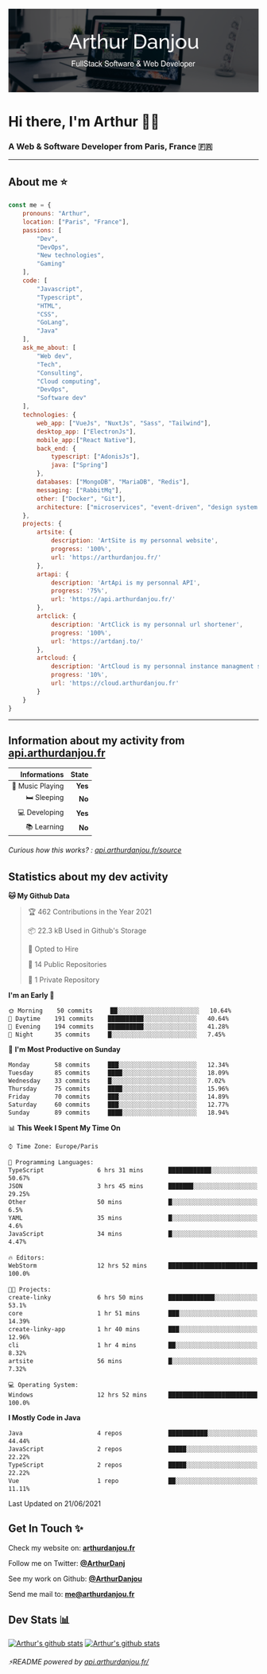 ![Banner](./assets/Banner.png)

# Hi there, I'm Arthur 🙋‍♂️
### A Web & Software Developer from Paris, France 🇫🇷

---
## About me ⭐

```javascript
const me = {
    pronouns: "Arthur", 
    location: ["Paris", "France"],
    passions: [
        "Dev", 
        "DevOps", 
        "New technologies",
        "Gaming"
    ],
    code: [
        "Javascript", 
        "Typescript", 
        "HTML", 
        "CSS", 
        "GoLang", 
        "Java"
    ],
    ask_me_about: [
        "Web dev", 
        "Tech", 
        "Consulting", 
        "Cloud computing", 
        "DevOps",
        "Software dev"
    ],
    technologies: {
        web_app: ["VueJs", "NuxtJs", "Sass", "Tailwind"],
        desktop_app: ["ElectronJs"],
        mobile_app:["React Native"],
        back_end: {
            typescript: ["AdonisJs"],
            java: ["Spring"]
        },
        databases: ["MongoDB", "MariaDB", "Redis"],
        messaging: ["RabbitMq"],
        other: ["Docker", "Git"],
        architecture: ["microservices", "event-driven", "design system pattern"],
    },
    projects: {
        artsite: {
            description: 'ArtSite is my personnal website',
            progress: '100%',
            url: 'https://arthurdanjou.fr/'
        },
        artapi: {
            description: 'ArtApi is my personnal API',
            progress: '75%',
            url: 'https://api.arthurdanjou.fr/'
        },
        artclick: {
            description: 'ArtClick is my personnal url shortener',
            progress: '100%',
            url: 'https://artdanj.to/'
        },
        artcloud: {
            description: 'ArtCloud is my personnal instance managment system',
            progress: '10%',
            url: 'https://cloud.arthurdanjou.fr'
        }
    }
}
```
---

## Information about my activity from [api.arthurdanjou.fr](https://api.arthurdanjou.fr)

| Informations                 |   State |
| ---------------------------: | ------: |
| :musical_note: Music Playing |  **Yes** |
|               :bed: Sleeping |  **No** |
|        :computer: Developing |  **Yes** |
|             :books: Learning |  **No** |

###### Curious how this works? : [api.arthurdanjou.fr/source](https://api.arthurdanjou.fr/source)

## Statistics about my dev activity

<!--START_SECTION:waka-->
**🐱 My Github Data** 

> 🏆 462 Contributions in the Year 2021
 > 
> 📦 22.3 kB Used in Github's Storage 
 > 
> 💼 Opted to Hire
 > 
> 📜 14 Public Repositories 
 > 
> 🔑 1 Private Repository 
 > 
**I'm an Early 🐤** 

```text
🌞 Morning    50 commits     ██░░░░░░░░░░░░░░░░░░░░░░░   10.64% 
🌆 Daytime    191 commits    ██████████░░░░░░░░░░░░░░░   40.64% 
🌃 Evening    194 commits    ██████████░░░░░░░░░░░░░░░   41.28% 
🌙 Night      35 commits     █░░░░░░░░░░░░░░░░░░░░░░░░   7.45%

```
📅 **I'm Most Productive on Sunday** 

```text
Monday       58 commits     ███░░░░░░░░░░░░░░░░░░░░░░   12.34% 
Tuesday      85 commits     ████░░░░░░░░░░░░░░░░░░░░░   18.09% 
Wednesday    33 commits     █░░░░░░░░░░░░░░░░░░░░░░░░   7.02% 
Thursday     75 commits     ████░░░░░░░░░░░░░░░░░░░░░   15.96% 
Friday       70 commits     ███░░░░░░░░░░░░░░░░░░░░░░   14.89% 
Saturday     60 commits     ███░░░░░░░░░░░░░░░░░░░░░░   12.77% 
Sunday       89 commits     ████░░░░░░░░░░░░░░░░░░░░░   18.94%

```


📊 **This Week I Spent My Time On** 

```text
⌚︎ Time Zone: Europe/Paris

💬 Programming Languages: 
TypeScript               6 hrs 31 mins       ████████████░░░░░░░░░░░░░   50.67% 
JSON                     3 hrs 45 mins       ███████░░░░░░░░░░░░░░░░░░   29.25% 
Other                    50 mins             █░░░░░░░░░░░░░░░░░░░░░░░░   6.5% 
YAML                     35 mins             █░░░░░░░░░░░░░░░░░░░░░░░░   4.6% 
JavaScript               34 mins             █░░░░░░░░░░░░░░░░░░░░░░░░   4.47%

🔥 Editors: 
WebStorm                 12 hrs 52 mins      █████████████████████████   100.0%

🐱‍💻 Projects: 
create-linky             6 hrs 50 mins       █████████████░░░░░░░░░░░░   53.1% 
core                     1 hr 51 mins        ███░░░░░░░░░░░░░░░░░░░░░░   14.39% 
create-linky-app         1 hr 40 mins        ███░░░░░░░░░░░░░░░░░░░░░░   12.96% 
cli                      1 hr 4 mins         ██░░░░░░░░░░░░░░░░░░░░░░░   8.32% 
artsite                  56 mins             █░░░░░░░░░░░░░░░░░░░░░░░░   7.32%

💻 Operating System: 
Windows                  12 hrs 52 mins      █████████████████████████   100.0%

```

**I Mostly Code in Java** 

```text
Java                     4 repos             ███████████░░░░░░░░░░░░░░   44.44% 
JavaScript               2 repos             █████░░░░░░░░░░░░░░░░░░░░   22.22% 
TypeScript               2 repos             █████░░░░░░░░░░░░░░░░░░░░   22.22% 
Vue                      1 repo              ██░░░░░░░░░░░░░░░░░░░░░░░   11.11%

```



 Last Updated on 21/06/2021
<!--END_SECTION:waka-->

## Get In Touch ✨
Check my website on: [**arthurdanjou.fr**](https://arthurdanjou.fr)

Follow me on Twitter: [**@ArthurDanj**](https://twitter.com/ArthurDanj)

See my work on Github: [**@ArthurDanjou**](https://github.com/ArthurDanjou)

Send me mail to: [**me@arthurdanjou.fr**](mailto:me@arthurdanjou.fr)

## Dev Stats 📊

[![Arthur's github stats](https://github-readme-stats.vercel.app/api?count_private=true&show_icons=true&theme=dracula&username=arthurdanjou)](https://github.com/anuraghazra/github-readme-stats)
[![Arthur's github stats](https://github-readme-stats.vercel.app/api/top-langs/?count_private=true&show_icons=true&theme=dracula&username=arthurdanjou&layout=compact)](https://github.com/anuraghazra/github-readme-stats)

###### ⚡README powered by [api.arthurdanjou.fr/](https://api.arthurdanjou.fr)
